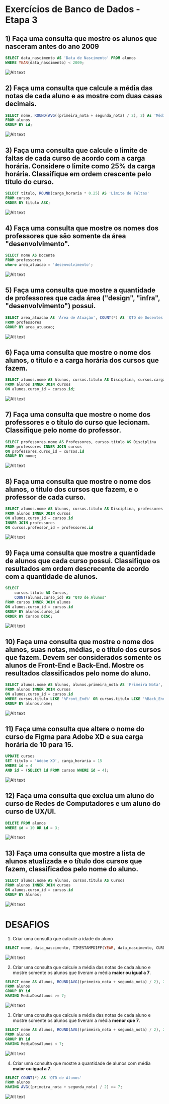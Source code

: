 # Exercícios de Banco de Dados - Etapa 3

## 1) Faça uma consulta que mostre os alunos que nasceram antes do ano 2009
```sql
SELECT data_nascimento AS 'Data de Nascimento' FROM alunos 
WHERE YEAR(data_nascimento) < 2009;
```
![Alt text](img/image.png)

## 2) Faça uma consulta que calcule a média das notas de cada aluno e as mostre com duas casas decimais.

```sql
SELECT nome, ROUND(AVG((primeira_nota + segunda_nota) / 2), 2) As 'Média dos Alunos'
FROM alunos
GROUP BY id;
```
![Alt text](img/image-1.png)

## 3) Faça uma consulta que calcule o limite de faltas de cada curso de acordo com a carga horária. Considere o limite como 25% da carga horária. Classifique em ordem crescente pelo título do curso.

```sql
SELECT titulo, ROUND(carga_horaria * 0.25) AS 'Limite de Faltas'
FROM cursos
ORDER BY titulo ASC;
```
![Alt text](img/image-2.png)

## 4) Faça uma consulta que mostre os nomes dos professores que são somente da área "desenvolvimento".

```sql
SELECT nome AS Docente
FROM professores
where area_atuacao = 'desenvolvimento';
```
![Alt text](img/image-3.png)


## 5) Faça uma consulta que mostre a quantidade de professores que cada área ("design", "infra", "desenvolvimento") possui.

```sql
SELECT area_atuacao AS 'Área de Atuação', COUNT(*) AS 'QTD de Docentes'
FROM professores
GROUP BY area_atuacao;
```
![Alt text](img/image-4.png)

## 6) Faça uma consulta que mostre o nome dos alunos, o título e a carga horária dos cursos que fazem.

```sql
SELECT alunos.nome AS Alunos, cursos.titulo AS Disciplina, cursos.carga_horaria AS 'Carga Horária'
FROM alunos INNER JOIN cursos
ON alunos.curso_id = cursos.id;
```
![Alt text](img/image5.png)

## 7) Faça uma consulta que mostre o nome dos professores e o título do curso que lecionam. Classifique pelo nome do professor.

```sql
SELECT professores.nome AS Professores, cursos.titulo AS Disciplina
FROM professores INNER JOIN cursos
ON professores.curso_id = cursos.id
GROUP BY nome;
```
![Alt text](img/image6.png)

## 8) Faça uma consulta que mostre o nome dos alunos, o título dos cursos que fazem, e o professor de cada curso.

```sql
SELECT alunos.nome AS Alunos, cursos.titulo AS Disciplina, professores.nome AS Professores
FROM alunos INNER JOIN cursos
ON alunos.curso_id = cursos.id
INNER JOIN professores 
ON cursos.professor_id = professores.id
```
![Alt text](img/image7.png)

## 9) Faça uma consulta que mostre a quantidade de alunos que cada curso possui. Classifique os resultados em ordem descrecente de acordo com a quantidade de alunos.

```sql
SELECT
    cursos.titulo AS Cursos,
    COUNT(alunos.curso_id) AS "QTD de Alunos"
FROM cursos INNER JOIN alunos
ON alunos.curso_id = cursos.id
GROUP BY alunos.curso_id
ORDER BY Cursos DESC;
```
![Alt text](img/image8.png)

## 10) Faça uma consulta que mostre o nome dos alunos, suas notas, médias, e o título dos cursos que fazem. Devem ser considerados somente os alunos de Front-End e Back-End. Mostre os resultados classificados pelo nome do aluno.

```sql
SELECT alunos.nome AS Alunos, alunos.primeira_nota AS 'Primeira Nota', alunos.segunda_nota AS 'Segunda Nota', ROUND(AVG((alunos.primeira_nota + alunos.segunda_nota) / 2), 2) As 'Média dos Alunos',   cursos.titulo AS Disciplina
FROM alunos INNER JOIN cursos
ON alunos.curso_id = cursos.id
WHERE cursos.titulo LIKE '%Front_End%' OR cursos.titulo LIKE '%Back_End%'
GROUP BY alunos.nome;
```
![Alt text](img/image9.png)

## 11) Faça uma consulta que altere o nome do curso de Figma para Adobe XD e sua carga horária de 10 para 15.

```sql
UPDATE cursos
SET titulo = 'Adobe XD', carga_horaria = 15
WHERE id = 4
AND id = (SELECT id FROM cursos WHERE id = 4);
```
![Alt text](img/image10.png)

## 12) Faça uma consulta que exclua um aluno do curso de Redes de Computadores e um aluno do curso de UX/UI.

```sql
DELETE FROM alunos
WHERE id = 10 OR id = 3;
```
![Alt text](img/image11.png)

## 13) Faça uma consulta que mostre a lista de alunos atualizada e o título dos cursos que fazem, classificados pelo nome do aluno.

```sql
SELECT alunos.nome AS Alunos, cursos.titulo AS Cursos
FROM alunos INNER JOIN cursos
ON alunos.curso_id = cursos.id
GROUP BY Alunos;
```
![Alt text](img/image12.png)

# DESAFIOS

1) Criar uma consulta que calcule a idade do aluno

```sql
SELECT nome, data_nascimento, TIMESTAMPDIFF(YEAR, data_nascimento, CURDATE()) as ano FROM alunos LIMIT 0, 25;
```
![Alt text](img/image13.png)


2) Criar uma consulta que calcule a média das notas de cada aluno e mostre somente os alunos que tiveram a média **maior ou igual a 7**.

```sql
SELECT nome AS Alunos, ROUND(AVG((primeira_nota + segunda_nota) / 2), 2) AS MediaDosAlunos
FROM alunos
GROUP BY id
HAVING MediaDosAlunos >= 7;
```
![Alt text](img/image14.png)

3) Criar uma consulta que calcule a média das notas de cada aluno e mostre somente os alunos que tiveram a média **menor que 7**.

```sql
SELECT nome AS Alunos, ROUND(AVG((primeira_nota + segunda_nota) / 2), 2) AS MediaDosAlunos
FROM alunos
GROUP BY id
HAVING MediaDosAlunos < 7;
```
![Alt text](img/image15.png)


4) Criar uma consulta que mostre a quantidade de alunos com média **maior ou igual a 7**.

```sql
SELECT COUNT(*) AS 'QTD de Alunos'
FROM alunos
HAVING AVG((primeira_nota + segunda_nota) / 2) >= 7;
```
![Alt text](img/image16.png)
